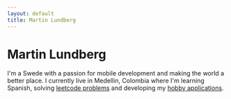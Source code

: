 ```yaml
---
layout: default
title: Martin Lundberg
---
```


# Martin Lundberg

<p class="home-paragraph">
I'm a Swede with a passion for mobile development and making the world a better
place. I currently live in Medellin, Colombia where I'm learning Spanish, solving <a href="https://leetcode.com/molundb/">leetcode problems</a> and developing my <a href="https://github.com/molundb/one-rep-max-tracker">hobby applications</a>.
</p>